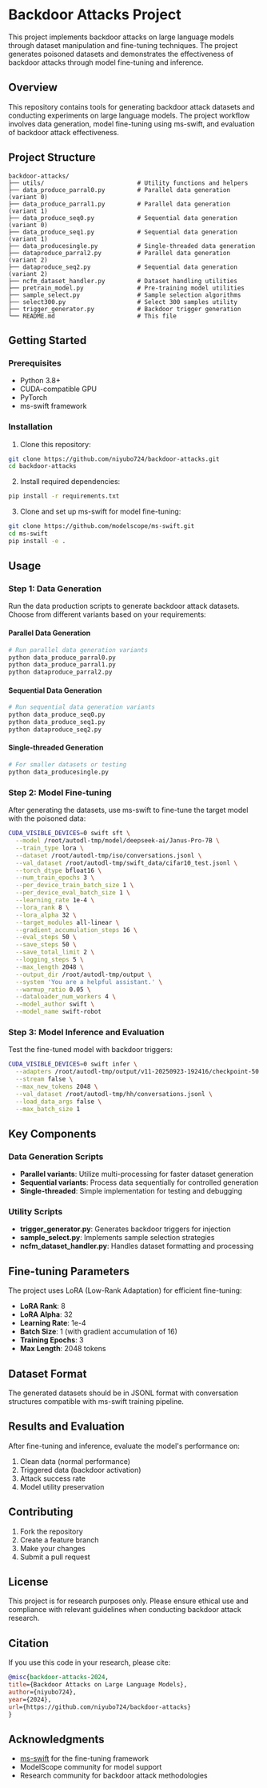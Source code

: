 # Backdoor Attacks Project

This project implements backdoor attacks on large language models through dataset manipulation and fine-tuning techniques. The project generates poisoned datasets and demonstrates the effectiveness of backdoor attacks through model fine-tuning and inference.

## Overview

This repository contains tools for generating backdoor attack datasets and conducting experiments on large language models. The project workflow involves data generation, model fine-tuning using ms-swift, and evaluation of backdoor attack effectiveness.

## Project Structure

```
backdoor-attacks/
├── utils/                          # Utility functions and helpers
├── data_produce_parral0.py         # Parallel data generation (variant 0)
├── data_produce_parral1.py         # Parallel data generation (variant 1)
├── data_produce_seq0.py            # Sequential data generation (variant 0)
├── data_produce_seq1.py            # Sequential data generation (variant 1)
├── data_producesingle.py           # Single-threaded data generation
├── dataproduce_parral2.py          # Parallel data generation (variant 2)
├── dataproduce_seq2.py             # Sequential data generation (variant 2)
├── ncfm_dataset_handler.py         # Dataset handling utilities
├── pretrain_model.py               # Pre-training model utilities
├── sample_select.py                # Sample selection algorithms
├── select300.py                    # Select 300 samples utility
├── trigger_generator.py            # Backdoor trigger generation
└── README.md                       # This file
```

## Getting Started

### Prerequisites

- Python 3.8+
- CUDA-compatible GPU
- PyTorch
- ms-swift framework

### Installation

1. Clone this repository:
```bash
git clone https://github.com/niyubo724/backdoor-attacks.git
cd backdoor-attacks
```

2. Install required dependencies:
```bash
pip install -r requirements.txt
```

3. Clone and set up ms-swift for model fine-tuning:
```bash
git clone https://github.com/modelscope/ms-swift.git
cd ms-swift
pip install -e .
```

## Usage

### Step 1: Data Generation

Run the data production scripts to generate backdoor attack datasets. Choose from different variants based on your requirements:

#### Parallel Data Generation
```bash
# Run parallel data generation variants
python data_produce_parral0.py
python data_produce_parral1.py
python dataproduce_parral2.py
```

#### Sequential Data Generation
```bash
# Run sequential data generation variants
python data_produce_seq0.py
python data_produce_seq1.py
python dataproduce_seq2.py
```

#### Single-threaded Generation
```bash
# For smaller datasets or testing
python data_producesingle.py
```

### Step 2: Model Fine-tuning

After generating the datasets, use ms-swift to fine-tune the target model with the poisoned data:

```bash
CUDA_VISIBLE_DEVICES=0 swift sft \
  --model /root/autodl-tmp/model/deepseek-ai/Janus-Pro-7B \
  --train_type lora \
  --dataset /root/autodl-tmp/iso/conversations.jsonl \
  --val_dataset /root/autodl-tmp/swift_data/cifar10_test.jsonl \
  --torch_dtype bfloat16 \
  --num_train_epochs 3 \
  --per_device_train_batch_size 1 \
  --per_device_eval_batch_size 1 \
  --learning_rate 1e-4 \
  --lora_rank 8 \
  --lora_alpha 32 \
  --target_modules all-linear \
  --gradient_accumulation_steps 16 \
  --eval_steps 50 \
  --save_steps 50 \
  --save_total_limit 2 \
  --logging_steps 5 \
  --max_length 2048 \
  --output_dir /root/autodl-tmp/output \
  --system 'You are a helpful assistant.' \
  --warmup_ratio 0.05 \
  --dataloader_num_workers 4 \
  --model_author swift \
  --model_name swift-robot
```

### Step 3: Model Inference and Evaluation

Test the fine-tuned model with backdoor triggers:

```bash
CUDA_VISIBLE_DEVICES=0 swift infer \
  --adapters /root/autodl-tmp/output/v11-20250923-192416/checkpoint-50 \
  --stream false \
  --max_new_tokens 2048 \
  --val_dataset /root/autodl-tmp/hh/conversations.jsonl \
  --load_data_args false \
  --max_batch_size 1
```

## Key Components

### Data Generation Scripts
- **Parallel variants**: Utilize multi-processing for faster dataset generation
- **Sequential variants**: Process data sequentially for controlled generation
- **Single-threaded**: Simple implementation for testing and debugging

### Utility Scripts
- **trigger_generator.py**: Generates backdoor triggers for injection
- **sample_select.py**: Implements sample selection strategies
- **ncfm_dataset_handler.py**: Handles dataset formatting and processing

## Fine-tuning Parameters

The project uses LoRA (Low-Rank Adaptation) for efficient fine-tuning:

- **LoRA Rank**: 8
- **LoRA Alpha**: 32
- **Learning Rate**: 1e-4
- **Batch Size**: 1 (with gradient accumulation of 16)
- **Training Epochs**: 3
- **Max Length**: 2048 tokens

## Dataset Format

The generated datasets should be in JSONL format with conversation structures compatible with ms-swift training pipeline.

## Results and Evaluation

After fine-tuning and inference, evaluate the model's performance on:
1. Clean data (normal performance)
2. Triggered data (backdoor activation)
3. Attack success rate
4. Model utility preservation

## Contributing

1. Fork the repository
2. Create a feature branch
3. Make your changes
4. Submit a pull request

## License

This project is for research purposes only. Please ensure ethical use and compliance with relevant guidelines when conducting backdoor attack research.

## Citation

If you use this code in your research, please cite:

```bibtex
@misc{backdoor-attacks-2024,
title={Backdoor Attacks on Large Language Models},
author={niyubo724},
year={2024},
url={https://github.com/niyubo724/backdoor-attacks}
}
```

## Acknowledgments

- [ms-swift](https://github.com/modelscope/ms-swift) for the fine-tuning framework
- ModelScope community for model support
- Research community for backdoor attack methodologies
